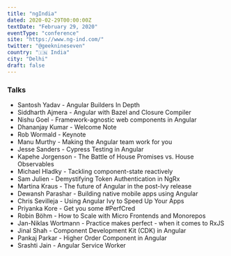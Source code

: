 ```yaml
---
title: "ngIndia"
dated: 2020-02-29T00:00:00Z
textDate: "February 29, 2020"
eventType: "conference"
site: "https://www.ng-ind.com/"
twitter: "@geeknineseven"
country: "🇮🇳 India"
city: "Delhi"
draft: false
---
```


### Talks

- Santosh Yadav - Angular Builders In Depth
- Siddharth Ajmera - Angular with Bazel and Closure Compiler
- Nishu Goel - Framework-agnostic web components in Angular
- Dhananjay Kumar - Welcome Note
- Rob Wormald - Keynote
- Manu Murthy - Making the Angular team work for you
- Jesse Sanders - Cypress Testing in Angular
- Kapehe Jorgenson - The Battle of House Promises vs. House Observables
- Michael Hladky - Tackling component-state reactively
- Sam Julien - Demystifying Token Authentication in NgRx
- Martina Kraus - The future of Angular in the post-Ivy release
- Dewansh Parashar - Building native mobile apps using Angular
- Chris Sevilleja - Using Angular Ivy to Speed Up Your Apps
- Priyanka Kore - Get you some #PerfCred
- Robin Böhm - How to Scale with Micro Frontends and Monorepos
- Jan-Niklas Wortmann - Practice makes perfect - when it comes to RxJS
- Jinal Shah - Component Development Kit (CDK) in Angular
- Pankaj Parkar - Higher Order Component in Angular
- Srashti Jain - Angular Service Worker